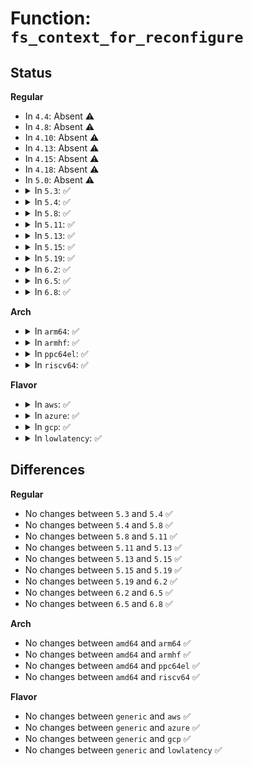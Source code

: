 # Function: <code>fs_context_for_reconfigure</code>

## Status
<b>Regular</b>
<ul>
<li>
In <code>4.4</code>: Absent ⚠️
</li>
<li>
In <code>4.8</code>: Absent ⚠️
</li>
<li>
In <code>4.10</code>: Absent ⚠️
</li>
<li>
In <code>4.13</code>: Absent ⚠️
</li>
<li>
In <code>4.15</code>: Absent ⚠️
</li>
<li>
In <code>4.18</code>: Absent ⚠️
</li>
<li>
In <code>5.0</code>: Absent ⚠️
</li>
<li>
<details>
<summary>In <code>5.3</code>: ✅</summary>

```c
struct fs_context *fs_context_for_reconfigure(struct dentry *dentry, unsigned int sb_flags, unsigned int sb_flags_mask);
```

**Collision:** Unique Global

**Inline:** No

**Transformation:** False

**Instances:**

```
In fs/fs_context.c (ffffffff8130ac70)
Location: fs/fs_context.c:314
Inline: False
Direct callers:
  - fs/super.c:mount_single
  - fs/super.c:do_emergency_remount_callback
  - fs/namespace.c:do_mount
  - fs/namespace.c:ksys_umount
  - fs/fsopen.c:__ia32_sys_fspick
  - fs/fsopen.c:__x64_sys_fspick
```
**Symbols:**

```
ffffffff8130ac70-ffffffff8130ac98: fs_context_for_reconfigure (STB_GLOBAL)
```
</details>
</li>
<li>
<details>
<summary>In <code>5.4</code>: ✅</summary>

```c
struct fs_context *fs_context_for_reconfigure(struct dentry *dentry, unsigned int sb_flags, unsigned int sb_flags_mask);
```

**Collision:** Unique Global

**Inline:** No

**Transformation:** False

**Instances:**

```
In fs/fs_context.c (ffffffff8131dc50)
Location: fs/fs_context.c:312
Inline: False
Direct callers:
  - fs/super.c:mount_single
  - fs/super.c:do_emergency_remount_callback
  - fs/namespace.c:do_mount
  - fs/namespace.c:ksys_umount
  - fs/fsopen.c:__ia32_sys_fspick
  - fs/fsopen.c:__x64_sys_fspick
```
**Symbols:**

```
ffffffff8131dc50-ffffffff8131dc78: fs_context_for_reconfigure (STB_GLOBAL)
```
</details>
</li>
<li>
<details>
<summary>In <code>5.8</code>: ✅</summary>

```c
struct fs_context *fs_context_for_reconfigure(struct dentry *dentry, unsigned int sb_flags, unsigned int sb_flags_mask);
```

**Collision:** Unique Global

**Inline:** No

**Transformation:** False

**Instances:**

```
In fs/fs_context.c (ffffffff81357a10)
Location: fs/fs_context.c:286
Inline: False
Direct callers:
  - fs/super.c:mount_single
  - fs/super.c:do_emergency_remount_callback
  - fs/namespace.c:do_umount
  - fs/fsopen.c:__do_sys_fspick
```
**Symbols:**

```
ffffffff81357a10-ffffffff81357a38: fs_context_for_reconfigure (STB_GLOBAL)
```
</details>
</li>
<li>
<details>
<summary>In <code>5.11</code>: ✅</summary>

```c
struct fs_context *fs_context_for_reconfigure(struct dentry *dentry, unsigned int sb_flags, unsigned int sb_flags_mask);
```

**Collision:** Unique Global

**Inline:** No

**Transformation:** False

**Instances:**

```
In fs/fs_context.c (ffffffff81364500)
Location: fs/fs_context.c:286
Inline: False
Direct callers:
  - fs/super.c:mount_single
  - fs/super.c:do_emergency_remount_callback
  - fs/namespace.c:do_umount
  - fs/fsopen.c:__do_sys_fspick
```
**Symbols:**

```
ffffffff81364500-ffffffff81364528: fs_context_for_reconfigure (STB_GLOBAL)
```
</details>
</li>
<li>
<details>
<summary>In <code>5.13</code>: ✅</summary>

```c
struct fs_context *fs_context_for_reconfigure(struct dentry *dentry, unsigned int sb_flags, unsigned int sb_flags_mask);
```

**Collision:** Unique Global

**Inline:** No

**Transformation:** False

**Instances:**

```
In fs/fs_context.c (ffffffff8136af60)
Location: fs/fs_context.c:286
Inline: False
Direct callers:
  - fs/super.c:mount_single
  - fs/super.c:do_emergency_remount_callback
  - fs/namespace.c:path_mount
  - fs/namespace.c:do_umount
  - fs/fsopen.c:__do_sys_fspick
```
**Symbols:**

```
ffffffff8136af60-ffffffff8136af88: fs_context_for_reconfigure (STB_GLOBAL)
```
</details>
</li>
<li>
<details>
<summary>In <code>5.15</code>: ✅</summary>

```c
struct fs_context *fs_context_for_reconfigure(struct dentry *dentry, unsigned int sb_flags, unsigned int sb_flags_mask);
```

**Collision:** Unique Global

**Inline:** No

**Transformation:** False

**Instances:**

```
In fs/fs_context.c (ffffffff813b9c20)
Location: fs/fs_context.c:309
Inline: False
Direct callers:
  - fs/super.c:mount_single
  - fs/super.c:do_emergency_remount_callback
  - fs/namespace.c:path_mount
  - fs/namespace.c:do_umount
  - fs/fsopen.c:__do_sys_fspick
```
**Symbols:**

```
ffffffff813b9c20-ffffffff813b9c48: fs_context_for_reconfigure (STB_GLOBAL)
```
</details>
</li>
<li>
<details>
<summary>In <code>5.19</code>: ✅</summary>

```c
struct fs_context *fs_context_for_reconfigure(struct dentry *dentry, unsigned int sb_flags, unsigned int sb_flags_mask);
```

**Collision:** Unique Global

**Inline:** No

**Transformation:** False

**Instances:**

```
In fs/fs_context.c (ffffffff8143f6e0)
Location: fs/fs_context.c:309
Inline: False
Direct callers:
  - fs/super.c:mount_single
  - fs/super.c:do_emergency_remount_callback
  - fs/namespace.c:path_mount
  - fs/namespace.c:do_umount
  - fs/fsopen.c:__ia32_sys_fspick
  - fs/fsopen.c:__x64_sys_fspick
```
**Symbols:**

```
ffffffff8143f6e0-ffffffff8143f717: fs_context_for_reconfigure (STB_GLOBAL)
```
</details>
</li>
<li>
<details>
<summary>In <code>6.2</code>: ✅</summary>

```c
struct fs_context *fs_context_for_reconfigure(struct dentry *dentry, unsigned int sb_flags, unsigned int sb_flags_mask);
```

**Collision:** Unique Global

**Inline:** No

**Transformation:** False

**Instances:**

```
In fs/fs_context.c (ffffffff814ce3a0)
Location: fs/fs_context.c:309
Inline: False
Direct callers:
  - fs/super.c:mount_single
  - fs/super.c:do_emergency_remount_callback
  - fs/namespace.c:path_mount
  - fs/namespace.c:do_umount
  - fs/fsopen.c:__ia32_sys_fspick
  - fs/fsopen.c:__x64_sys_fspick
```
**Symbols:**

```
ffffffff814ce3a0-ffffffff814ce3d7: fs_context_for_reconfigure (STB_GLOBAL)
```
</details>
</li>
<li>
<details>
<summary>In <code>6.5</code>: ✅</summary>

```c
struct fs_context *fs_context_for_reconfigure(struct dentry *dentry, unsigned int sb_flags, unsigned int sb_flags_mask);
```

**Collision:** Unique Global

**Inline:** No

**Transformation:** False

**Instances:**

```
In fs/fs_context.c (ffffffff815045a0)
Location: fs/fs_context.c:309
Inline: False
Direct callers:
  - fs/super.c:mount_single
  - fs/super.c:do_emergency_remount_callback
  - fs/namespace.c:path_mount
  - fs/namespace.c:do_umount
  - fs/fsopen.c:__ia32_sys_fspick
  - fs/fsopen.c:__x64_sys_fspick
```
**Symbols:**

```
ffffffff815045a0-ffffffff815045d7: fs_context_for_reconfigure (STB_GLOBAL)
```
</details>
</li>
<li>
<details>
<summary>In <code>6.8</code>: ✅</summary>

```c
struct fs_context *fs_context_for_reconfigure(struct dentry *dentry, unsigned int sb_flags, unsigned int sb_flags_mask);
```

**Collision:** Unique Global

**Inline:** No

**Transformation:** False

**Instances:**

```
In fs/fs_context.c (ffffffff81539260)
Location: fs/fs_context.c:337
Inline: False
Direct callers:
  - fs/super.c:mount_single
  - fs/namespace.c:path_mount
  - fs/namespace.c:do_umount
  - fs/fsopen.c:__ia32_sys_fspick
  - fs/fsopen.c:__x64_sys_fspick
```
**Symbols:**

```
ffffffff81539260-ffffffff81539297: fs_context_for_reconfigure (STB_GLOBAL)
```
</details>
</li>
</ul>
<b>Arch</b>
<ul>
<li>
<details>
<summary>In <code>arm64</code>: ✅</summary>

```c
struct fs_context *fs_context_for_reconfigure(struct dentry *dentry, unsigned int sb_flags, unsigned int sb_flags_mask);
```

**Collision:** Unique Global

**Inline:** No

**Transformation:** False

**Instances:**

```
In fs/fs_context.c (ffff8000103d5d88)
Location: fs/fs_context.c:312
Inline: False
Direct callers:
  - fs/super.c:mount_single
  - fs/super.c:do_emergency_remount_callback
  - fs/namespace.c:do_mount
  - fs/namespace.c:ksys_umount
  - fs/fsopen.c:__arm64_sys_fspick
```
**Symbols:**

```
ffff8000103d5d88-ffff8000103d5dd8: fs_context_for_reconfigure (STB_GLOBAL)
```
</details>
</li>
<li>
<details>
<summary>In <code>armhf</code>: ✅</summary>

```c
struct fs_context *fs_context_for_reconfigure(struct dentry *dentry, unsigned int sb_flags, unsigned int sb_flags_mask);
```

**Collision:** Unique Global

**Inline:** No

**Transformation:** False

**Instances:**

```
In fs/fs_context.c (c05af32c)
Location: fs/fs_context.c:312
Inline: False
Direct callers:
  - fs/super.c:mount_single
  - fs/super.c:do_emergency_remount_callback
  - fs/namespace.c:do_mount
  - fs/namespace.c:do_umount
  - fs/fsopen.c:__se_sys_fspick
```
**Symbols:**

```
c05af32c-c05af36c: fs_context_for_reconfigure (STB_GLOBAL)
```
</details>
</li>
<li>
<details>
<summary>In <code>ppc64el</code>: ✅</summary>

```c
struct fs_context *fs_context_for_reconfigure(struct dentry *dentry, unsigned int sb_flags, unsigned int sb_flags_mask);
```

**Collision:** Unique Global

**Inline:** No

**Transformation:** False

**Instances:**

```
In fs/fs_context.c (c0000000004d94a0)
Location: fs/fs_context.c:312
Inline: False
Direct callers:
  - fs/super.c:mount_single
  - fs/super.c:do_emergency_remount_callback
  - fs/namespace.c:do_mount
  - fs/namespace.c:ksys_umount
  - fs/fsopen.c:__se_sys_fspick
```
**Symbols:**

```
c0000000004d94a0-c0000000004d94cc: fs_context_for_reconfigure (STB_GLOBAL)
```
</details>
</li>
<li>
<details>
<summary>In <code>riscv64</code>: ✅</summary>

```c
struct fs_context *fs_context_for_reconfigure(struct dentry *dentry, unsigned int sb_flags, unsigned int sb_flags_mask);
```

**Collision:** Unique Global

**Inline:** No

**Transformation:** False

**Instances:**

```
In fs/fs_context.c (ffffffe00028f622)
Location: fs/fs_context.c:312
Inline: False
Direct callers:
  - fs/super.c:mount_single
  - fs/super.c:do_emergency_remount_callback
  - fs/namespace.c:do_mount
  - fs/namespace.c:ksys_umount
  - fs/fsopen.c:__se_sys_fspick
```
**Symbols:**

```
ffffffe00028f622-ffffffe00028f662: fs_context_for_reconfigure (STB_GLOBAL)
```
</details>
</li>
</ul>
<b>Flavor</b>
<ul>
<li>
<details>
<summary>In <code>aws</code>: ✅</summary>

```c
struct fs_context *fs_context_for_reconfigure(struct dentry *dentry, unsigned int sb_flags, unsigned int sb_flags_mask);
```

**Collision:** Unique Global

**Inline:** No

**Transformation:** False

**Instances:**

```
In fs/fs_context.c (ffffffff81316230)
Location: fs/fs_context.c:312
Inline: False
Direct callers:
  - fs/super.c:mount_single
  - fs/super.c:do_emergency_remount_callback
  - fs/namespace.c:do_mount
  - fs/namespace.c:ksys_umount
  - fs/fsopen.c:__ia32_sys_fspick
  - fs/fsopen.c:__x64_sys_fspick
```
**Symbols:**

```
ffffffff81316230-ffffffff81316258: fs_context_for_reconfigure (STB_GLOBAL)
```
</details>
</li>
<li>
<details>
<summary>In <code>azure</code>: ✅</summary>

```c
struct fs_context *fs_context_for_reconfigure(struct dentry *dentry, unsigned int sb_flags, unsigned int sb_flags_mask);
```

**Collision:** Unique Global

**Inline:** No

**Transformation:** False

**Instances:**

```
In fs/fs_context.c (ffffffff81306e20)
Location: fs/fs_context.c:312
Inline: False
Direct callers:
  - fs/super.c:mount_single
  - fs/super.c:do_emergency_remount_callback
  - fs/namespace.c:do_mount
  - fs/namespace.c:ksys_umount
  - fs/fsopen.c:__ia32_sys_fspick
  - fs/fsopen.c:__x64_sys_fspick
```
**Symbols:**

```
ffffffff81306e20-ffffffff81306e48: fs_context_for_reconfigure (STB_GLOBAL)
```
</details>
</li>
<li>
<details>
<summary>In <code>gcp</code>: ✅</summary>

```c
struct fs_context *fs_context_for_reconfigure(struct dentry *dentry, unsigned int sb_flags, unsigned int sb_flags_mask);
```

**Collision:** Unique Global

**Inline:** No

**Transformation:** False

**Instances:**

```
In fs/fs_context.c (ffffffff81314020)
Location: fs/fs_context.c:312
Inline: False
Direct callers:
  - fs/super.c:mount_single
  - fs/super.c:do_emergency_remount_callback
  - fs/namespace.c:do_mount
  - fs/namespace.c:ksys_umount
  - fs/fsopen.c:__ia32_sys_fspick
  - fs/fsopen.c:__x64_sys_fspick
```
**Symbols:**

```
ffffffff81314020-ffffffff81314048: fs_context_for_reconfigure (STB_GLOBAL)
```
</details>
</li>
<li>
<details>
<summary>In <code>lowlatency</code>: ✅</summary>

```c
struct fs_context *fs_context_for_reconfigure(struct dentry *dentry, unsigned int sb_flags, unsigned int sb_flags_mask);
```

**Collision:** Unique Global

**Inline:** No

**Transformation:** False

**Instances:**

```
In fs/fs_context.c (ffffffff81325870)
Location: fs/fs_context.c:312
Inline: False
Direct callers:
  - fs/super.c:mount_single
  - fs/super.c:do_emergency_remount_callback
  - fs/namespace.c:do_mount
  - fs/namespace.c:ksys_umount
  - fs/fsopen.c:__ia32_sys_fspick
  - fs/fsopen.c:__x64_sys_fspick
```
**Symbols:**

```
ffffffff81325870-ffffffff81325898: fs_context_for_reconfigure (STB_GLOBAL)
```
</details>
</li>
</ul>

## Differences
<b>Regular</b>
<ul>
<li>
No changes between <code>5.3</code> and <code>5.4</code> ✅
</li>
<li>
No changes between <code>5.4</code> and <code>5.8</code> ✅
</li>
<li>
No changes between <code>5.8</code> and <code>5.11</code> ✅
</li>
<li>
No changes between <code>5.11</code> and <code>5.13</code> ✅
</li>
<li>
No changes between <code>5.13</code> and <code>5.15</code> ✅
</li>
<li>
No changes between <code>5.15</code> and <code>5.19</code> ✅
</li>
<li>
No changes between <code>5.19</code> and <code>6.2</code> ✅
</li>
<li>
No changes between <code>6.2</code> and <code>6.5</code> ✅
</li>
<li>
No changes between <code>6.5</code> and <code>6.8</code> ✅
</li>
</ul>
<b>Arch</b>
<ul>
<li>
No changes between <code>amd64</code> and <code>arm64</code> ✅
</li>
<li>
No changes between <code>amd64</code> and <code>armhf</code> ✅
</li>
<li>
No changes between <code>amd64</code> and <code>ppc64el</code> ✅
</li>
<li>
No changes between <code>amd64</code> and <code>riscv64</code> ✅
</li>
</ul>
<b>Flavor</b>
<ul>
<li>
No changes between <code>generic</code> and <code>aws</code> ✅
</li>
<li>
No changes between <code>generic</code> and <code>azure</code> ✅
</li>
<li>
No changes between <code>generic</code> and <code>gcp</code> ✅
</li>
<li>
No changes between <code>generic</code> and <code>lowlatency</code> ✅
</li>
</ul>
